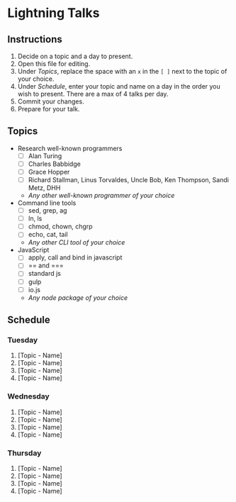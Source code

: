 # Lightning Talks

## Instructions 

1. Decide on a topic and a day to present.
2. Open this file for editing.
3. Under _Topics_, replace the space with an `x` in the `[ ]` next to the topic of your choice.
4. Under _Schedule_, enter your topic and name on a day in the order you wish to present. There are a max of 4 talks per day.
5. Commit your changes.
6. Prepare for your talk.


## Topics

* Research well-known programmers
  * [ ] Alan Turing
  * [ ] Charles Babbidge
  * [ ] Grace Hopper
  * [ ] Richard Stallman, Linus Torvaldes, Uncle Bob, Ken Thompson, Sandi Metz, DHH
  * _Any other well-known programmer of your choice_
* Command line tools
  * [ ] sed, grep, ag
  * [ ] ln, ls
  * [ ] chmod, chown, chgrp
  * [ ] echo, cat, tail
  * _Any other CLI tool of your choice_
* JavaScript
  * [ ] apply, call and bind in javascript
  * [ ] == and ===
  * [ ] standard js
  * [ ] gulp 
  * [ ] io.js
  * _Any node package of your choice_
  

## Schedule

### Tuesday

1. [Topic - Name]
2. [Topic - Name]
3. [Topic - Name]
4. [Topic - Name]


### Wednesday

1. [Topic - Name]
2. [Topic - Name]
3. [Topic - Name]
4. [Topic - Name]


### Thursday

1. [Topic - Name]
2. [Topic - Name]
3. [Topic - Name]
4. [Topic - Name]
